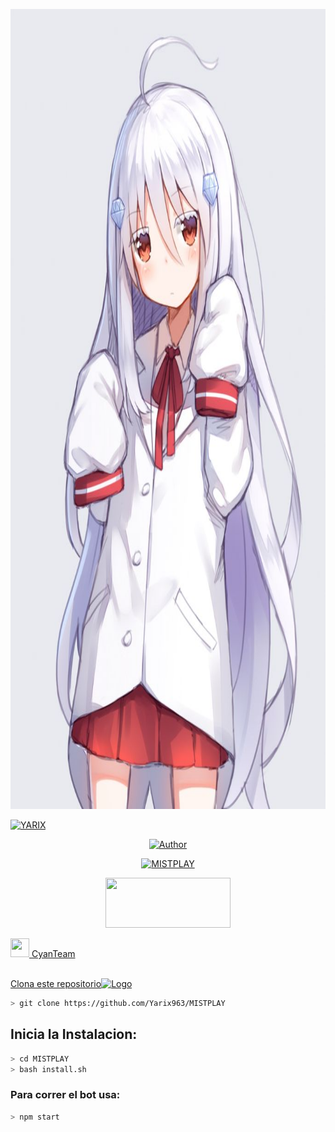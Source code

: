 <p align="center">
<img src="./src/otaku.jpg" width="720" height="1280"/>
</p>
<a href="#"><img title="YARIX" src="https://img.shields.io/badge/CyanBot | Yarix☻-red?colorA=%23ff0000&colorB=%23000000&style=for-the-badge"></a>
</p>
<p align="center">
<a href="https://github.com/Yarix963/MISTPLAY"><img title="Author" src="https://img.shields.io/badge/author-YARIX-green?colorA=%00ff00style=for-the-badge&logo=github"></a>
</p>
<p align="center">
<a href="#"><img title="MISTPLAY" src="https://img.shields.io/badge/MAINTENED-YES-magenta?colorA=%23ff0000&colorB=%230000ff&style=for-the-badge"</a>
</p>
<p align="center">
<img src="https://www.crackingpro.com/uploads/team_VIP.gif" width="200" height="80"/>
</p>
<img src="https://i.imgur.com/n1zo2wL.gif" width="30" height="30"/> CyanTeam
</p>
<br />
    Clona este repositorio</h3><img src="https://raw.githubusercontent.com/othneildrew/Best-README-Template/master/images/logo.png" alt="Logo" width="20" height="20">
  </a>

```bash
> git clone https://github.com/Yarix963/MISTPLAY
```

## Inicia la Instalacion:

```bash
> cd MISTPLAY
> bash install.sh
```

### Para correr el bot usa:
```bash
> npm start
```

